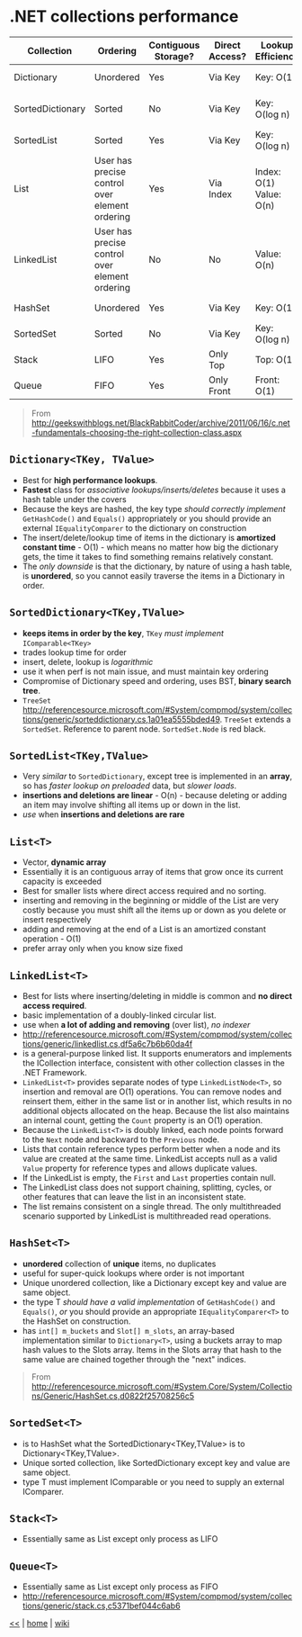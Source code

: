 # .NET collections performance

| Collection | Ordering | Contiguous Storage? | Direct Access? | Lookup Efficiency  | Manipulate Efficiency | Based On |
|------------------|------------------------------------------------|---------------------|----------------|-------------------------|-----------------------|-------------|
| Dictionary | Unordered | Yes | Via Key | Key: O(1) | O(1) | hash table |
| SortedDictionary | Sorted | No | Via Key | Key: O(log n) | O(log n) | binary search tree |
| SortedList | Sorted | Yes | Via Key | Key: O(log n) | O(n) | array |
| List | User has precise control over element ordering | Yes | Via Index | Index: O(1) Value: O(n) | O(n) | dynamic array |
| LinkedList | User has precise control over element ordering | No | No | Value: O(n) | O(1) | doubly-linked circular list |
| HashSet | Unordered | Yes | Via Key | Key: O(1) | O(1) | Hash table? |
| SortedSet | Sorted | No | Via Key | Key: O(log n) | O(log n) | BT |
| Stack | LIFO | Yes | Only Top | Top: O(1) | O(1)* | array |
| Queue | FIFO | Yes | Only Front | Front: O(1) | O(1) | Array? |

> From <http://geekswithblogs.net/BlackRabbitCoder/archive/2011/06/16/c.net-fundamentals-choosing-the-right-collection-class.aspx>

## `Dictionary<TKey, TValue>`
* Best for **high performance lookups**.
* **Fastest** class for _associative lookups/inserts/deletes_ because it uses a hash table under the covers
* Because the keys are hashed, the key type _should correctly implement_ `GetHashCode()` and `Equals()` appropriately or you should provide an external `IEqualityComparer` to the dictionary on construction
* The insert/delete/lookup time of items in the dictionary is **amortized constant time** - O(1) - which means no matter how big the dictionary gets, the time it takes to find something remains relatively constant. 
* The _only downside_ is that the dictionary, by nature of using a hash table, is **unordered**, so you cannot easily traverse the items in a Dictionary in order.

## `SortedDictionary<TKey,TValue>`
* **keeps items in order by the key**,  `TKey` _must implement_ `IComparable<TKey>`
* trades lookup time for order
* insert, delete, lookup is _logarithmic_
* use it when perf is not main issue, and must maintain key ordering
* Compromise of Dictionary speed and ordering, uses BST, **binary search tree**.
* `TreeSet` <http://referencesource.microsoft.com/#System/compmod/system/collections/generic/sorteddictionary.cs,1a01ea5555bded49>. `TreeSet` extends a `SortedSet`. Reference to parent node. `SortedSet.Node` is red black.

## `SortedList<TKey,TValue>`
* Very _similar_ to `SortedDictionary`, except tree is implemented in an **array**, so has _faster lookup on preloaded_ data, but _slower loads_.
* **insertions and deletions are linear** - O(n) - because deleting or adding an item may involve shifting all items up or down in the list.
* _use_ when **insertions and deletions are rare**

## `List<T>`
* Vector, **dynamic array**
* Essentially it is an contiguous array of items that grow once its current capacity is exceeded
* Best for smaller lists where direct access required and no sorting.
* inserting and removing in the beginning or middle of the List<T> are very costly because you must shift all the items up or down as you delete or insert respectively
* adding and removing at the end of a List<T> is an amortized constant operation - O(1)
* prefer array only when you know size fixed

## `LinkedList<T>`
* Best for lists where inserting/deleting in middle is common and **no direct access required**.
* basic implementation of a doubly-linked circular list.
* use when **a lot of adding and removing** (over list), _no indexer_ 
* <http://referencesource.microsoft.com/#System/compmod/system/collections/generic/linkedlist.cs,df5a6c7b6b60da4f>
* is a general-purpose linked list. It supports enumerators and implements the ICollection interface, consistent with other collection classes in the .NET Framework. 
* `LinkedList<T>` provides separate nodes of type `LinkedListNode<T>`, so insertion and removal are O(1) operations. You can remove nodes and reinsert them, either in the same list or in another list, which results in no additional objects allocated on the heap. Because the list also maintains an internal count, getting the `Count` property is an O(1) operation. 
* Because the `LinkedList<T>` is doubly linked, each node points forward to the `Next` node and backward to the `Previous` node. 
* Lists that contain reference types perform better when a node and its value are created at the same time. LinkedList<T> accepts null as a valid `Value` property for reference types and allows duplicate values. 
* If the LinkedList<T> is empty, the `First` and `Last` properties contain null. 
* The LinkedList<T> class does not support chaining, splitting, cycles, or other features that can leave the list in an inconsistent state. 
* The list remains consistent on a single thread. The only multithreaded scenario supported by LinkedList<T> is multithreaded read operations. 

## `HashSet<T>`
* **unordered** collection of **unique** items, no duplicates
* useful for super-quick lookups where order is not important
* Unique unordered collection, like a Dictionary except key and value are same object.
* the type T _should have a valid implementation_ of `GetHashCode()` and `Equals()`, _or_ you should provide an appropriate `IEqualityComparer<T>` to the HashSet<T> on construction.
* has `int[] m_buckets` and `Slot[] m_slots`, an array-based implementation similar to `Dictionary<T>`, using a buckets array to map hash values to the Slots array. Items in the Slots array that hash to the same value are chained together through the "next" indices.
> From <http://referencesource.microsoft.com/#System.Core/System/Collections/Generic/HashSet.cs,d0822f25708256c5>

## `SortedSet<T>`
* is to HashSet<T> what the SortedDictionary<TKey,TValue> is to Dictionary<TKey,TValue>.
* Unique sorted collection, like SortedDictionary except key and value are same object.
* type T must implement IComparable<T> or you need to supply an external IComparer<T>.

## `Stack<T>`
* Essentially same as List<T> except only process as LIFO

## `Queue<T>`
* Essentially same as List<T> except only process as FIFO
* <http://referencesource.microsoft.com/#System/compmod/system/collections/generic/stack.cs,c5371bef044c6ab6>

[<<](../csdotnet.md) | [home](../../README.md) | [wiki](https://github.com/illegitimis/Tutorial/wiki)
